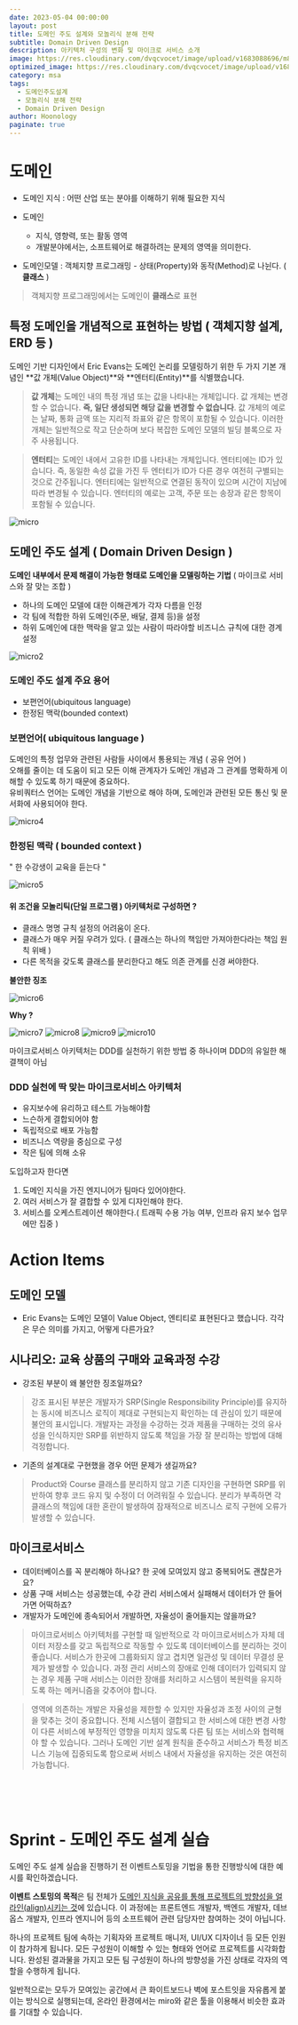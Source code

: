 ```yaml
---
date: 2023-05-04 00:00:00
layout: post
title: 도메인 주도 설계와 모놀리식 분해 전략
subtitle: Domain Driven Design
description: 아키텍처 구성의 변화 및 마이크로 서비스 소개
image: https://res.cloudinary.com/dvqcvocet/image/upload/v1683088696/m8krc7ci1vzzbl7sxeac.png
optimized_image: https://res.cloudinary.com/dvqcvocet/image/upload/v1683088696/m8krc7ci1vzzbl7sxeac.png
category: msa
tags:  
  - 도메인주도설계
  - 모놀리식 분해 전략
  - Domain Driven Design
author: Hoonology
paginate: true
---
```


# 도메인
- 도메인 지식 : 어떤 산업 또는 분야를 이해하기 위해 필요한 지식
- 도메인 
  - 지식, 영향력, 또는 활동 영역
  - 개발분야에서는, 소프트웨어로 해결하려는 문제의 영역을 의미한다.

- 도메인모델 : 객체지향 프로그래밍 - 상태(Property)와 동작(Method)로 나뉜다. ( **클래스** )
> 객체지향 프로그래밍에서는 도메인이 **클래스**로 표현

## 특정 도메인을 개념적으로 표현하는 방법 ( 객체지향 설계, ERD 등 )

도메인 기반 디자인에서 Eric Evans는 도메인 논리를 모델링하기 위한 두 가지 기본 개념인
**값 개체(Value Object)**와 **엔터티(Entity)**를 식별했습니다.  

> **값 개체**는 도메인 내의 특정 개념 또는 값을 나타내는 개체입니다. 값 개체는 변경할 수 없습니다. **즉, 일단 생성되면 해당 값을 변경할 수 없습니다**. 값 개체의 예로는 날짜, 통화 금액 또는 지리적 좌표와 같은 항목이 포함될 수 있습니다. 이러한 개체는 일반적으로 작고 단순하며 보다 복잡한 도메인 모델의 빌딩 블록으로 자주 사용됩니다.  

> **엔터티**는 도메인 내에서 고유한 ID를 나타내는 개체입니다. 엔터티에는 ID가 있습니다. 즉, 동일한 속성 값을 가진 두 엔터티가 ID가 다른 경우 여전히 구별되는 것으로 간주됩니다. 엔터티에는 일반적으로 연결된 동작이 있으며 시간이 지남에 따라 변경될 수 있습니다. 엔터티의 예로는 고객, 주문 또는 송장과 같은 항목이 포함될 수 있습니다.

![micro](/assets/img/MicroService/domian.png)


## 도메인 주도 설계 ( Domain Driven Design )
**도메인 내부에서 문제 해결이 가능한 형태로 도메인을 모델링하는 기법** ( 마이크로 서비스와 잘 맞는 조합 )
- 하나의 도메인 모델에 대한 이해관계가 각자 다름을 인정
- 각 팀에 적합한 하위 도메인(주문, 배달, 결제 등)을 설정
- 하위 도메인에 대한 맥락을 알고 있는 사람이 따라야할 비즈니스 규칙에 대한 경계 설정

![micro2](/assets/img/MicroService/domain3.png)

### 도메인 주도 설계 주요 용어
- 보편언어(ubiquitous language)
- 한정된 맥락(bounded context)

### 보편언어( ubiquitous language )
도메인의 특정 업무와 관련된 사람들 사이에서 통용되는 개념 ( 공유 언어 )  
 오해를 줄이는 데 도움이 되고 모든 이해 관계자가 도메인 개념과 그 관계를 명확하게 이해할 수 있도록 하기 때문에 중요하다.  
 유비쿼터스 언어는 도메인 개념을 기반으로 해야 하며, 도메인과 관련된 모든 통신 및 문서화에 사용되어야 한다.

![micro4](/assets/img/MicroService/domain4.png)

### 한정된 맥락 ( bounded context )

" 한 수강생이 교육을 듣는다 "

![micro5](/assets/img/MicroService/domain5.png)

#### 위 조건을 모놀리틱(단일 프로그램 ) 아키텍처로 구성하면 ?
  - 클래스 명명 규칙 설정의 어려움이 온다.
  - 클래스가 매우 커질 우려가 있다. ( 클래스는 하나의 책임만 가져야한다라는 책임 원칙 위배 )
  - 다른 목적을 갖도록 클래스를 분리한다고 해도 의존 관계를 신경 써야한다.

**불안한 징조**

![micro6](/assets/img/MicroService/domain6.png)

**Why ?**  

![micro7](/assets/img/MicroService/domain7.png)
![micro8](/assets/img/MicroService/domain8.png)
![micro9](/assets/img/MicroService/domain9.png)
![micro10](/assets/img/MicroService/domain10.png)

마이크로서비스 아키텍처는 DDD를 실천하기 위한 방법 중 하나이며 DDD의 유일한 해결책이 아님

### DDD 실천에 딱 맞는 마이크로서비스 아키텍처 
- 유지보수에 유리하고 테스트 가능해야함
- 느슨하게 결합되어야 함
- 독립적으로 배포 가능함
- 비즈니스 역량을 중심으로 구성
- 작은 팀에 의해 소유

도입하고자 한다면
1. 도메인 지식을 가진 엔지니어가 팀마다 있어야한다.
2. 여러 서비스가 잘 결합할 수 있게 디자인해야 한다.
3. 서비스를 오케스트레이션 해야한다.( 트래픽 수용 가능 여부, 인프라 유지 보수 업무에만 집중 )



# Action Items
## 도메인 모델
- Eric Evans는 도메인 모델이 Value Object, 엔티티로 표현된다고 했습니다. 각각은 무슨 의미를 가지고, 어떻게 다른가요?
## 시나리오: 교육 상품의 구매와 교육과정 수강
- 강조된 부분이 왜 불안한 징조일까요?

> 강조 표시된 부분은 개발자가 SRP(Single Responsibility Principle)를 유지하는 동시에 비즈니스 로직이 제대로 구현되는지 확인하는 데 관심이 있기 때문에 불안의 표시입니다. 개발자는 과정을 수강하는 것과 제품을 구매하는 것의 유사성을 인식하지만 SRP를 위반하지 않도록 책임을 가장 잘 분리하는 방법에 대해 걱정합니다.  
- 기존의 설계대로 구현했을 경우 어떤 문제가 생길까요?
> Product와 Course 클래스를 분리하지 않고 기존 디자인을 구현하면 SRP를 위반하여 향후 코드 유지 및 수정이 더 어려워질 수 있습니다. 분리가 부족하면 각 클래스의 책임에 대한 혼란이 발생하여 잠재적으로 비즈니스 로직 구현에 오류가 발생할 수 있습니다.


## 마이크로서비스
- 데이터베이스를 꼭 분리해야 하나요? 한 곳에 모여있지 않고 중복되어도 괜찮은가요?  
- 상품 구매 서비스는 성공했는데, 수강 관리 서비스에서 실패해서 데이터가 안 들어가면 어떡하죠?
- 개발자가 도메인에 종속되어서 개발하면, 자율성이 줄어들지는 않을까요?

> 마이크로서비스 아키텍처를 구현할 때 일반적으로 각 마이크로서비스가 자체 데이터 저장소를 갖고 독립적으로 작동할 수 있도록 데이터베이스를 분리하는 것이 좋습니다. 서비스가 한곳에 그룹화되지 않고 겹치면 일관성 및 데이터 무결성 문제가 발생할 수 있습니다. 과정 관리 서비스의 장애로 인해 데이터가 입력되지 않는 경우 제품 구매 서비스는 이러한 장애를 처리하고 시스템이 복원력을 유지하도록 하는 메커니즘을 갖추어야 합니다.  

> 영역에 의존하는 개발은 자율성을 제한할 수 있지만 자율성과 조정 사이의 균형을 맞추는 것이 중요합니다. 전체 시스템이 결합되고 한 서비스에 대한 변경 사항이 다른 서비스에 부정적인 영향을 미치지 않도록 다른 팀 또는 서비스와 협력해야 할 수 있습니다. 그러나 도메인 기반 설계 원칙을 준수하고 서비스가 특정 비즈니스 기능에 집중되도록 함으로써 서비스 내에서 자율성을 유지하는 것은 여전히 ​​가능합니다.

<br>
<br>
<br>

# Sprint - 도메인 주도 설계 실습

도메인 주도 설계 실습을 진행하기 전 이벤트스토밍을 기법을 통한 진행방식에 대한 예시를 확인하겠습니다.

**이벤트 스토밍의 목적**은 팀 전체가 <u>도메인 지식을 공유를 통해 프로젝트의 방향성을 얼라인(align)시키는 것</u>에 있습니다.
이 과정에는 프론트엔드 개발자, 백엔드 개발자, 데브옵스 개발자, 인프라 엔지니어 등의 소프트웨어 관련 담당자만 참여하는 것이 아닙니다.

하나의 프로젝트 팀에 속하는 기획자와 프로젝트 매니저, UI/UX 디자이너 등 모든 인원이 참가하게 됩니다.
모든 구성원이 이해할 수 있는 형태와 언어로 프로젝트를 시각화합니다.
완성된 결과물을 가지고 모든 팀 구성원이 하나의 방향성을 가진 상태로 각자의 역할을 수행하게 됩니다.

일반적으로는 모두가 모여있는 공간에서 큰 화이트보드나 벽에 포스트잇을 자유롭게 붙이는 방식으로 실행되는데, 온라인 환경에서는 miro와 같은 툴을 이용해서 비슷한 효과를 기대할 수 있습니다.





